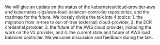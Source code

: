 We will give an update on the status of the kubernetes/cloud-provider-aws and kubernetes-sigs/aws-load-balancer-controller repositories, and the roadmap for the future. We loosely divide the talk into 4 topics: 1. the migration from in-tree to out-of-tree (external) cloud-provider, 2. the ECR credential provider, 3. the future of the AWS cloud provider, including the work on the V2 provider, and 4. the current state and future of AWS load balancer controller. We welcome discussion and feedback during the talk.
